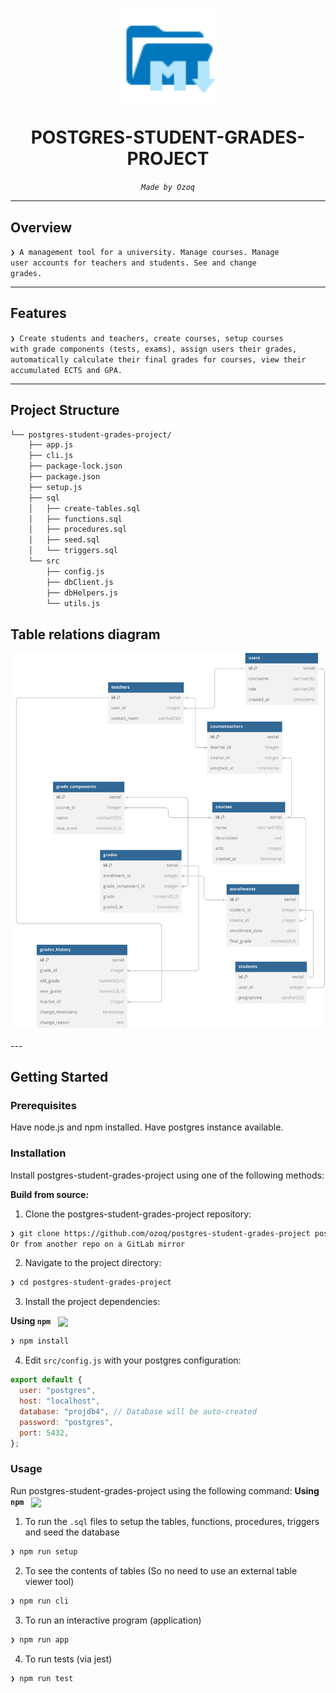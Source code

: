<p align="center">
    <img src="https://raw.githubusercontent.com/PKief/vscode-material-icon-theme/ec559a9f6bfd399b82bb44393651661b08aaf7ba/icons/folder-markdown-open.svg" align="center" width="30%">
</p>
<p align="center"><h1 align="center">POSTGRES-STUDENT-GRADES-PROJECT</h1></p>
<p align="center">
	<em><code>Made by Ozoq</code></em>
</p>

---

## Overview

<code>❯ A management tool for a university. Manage courses. Manage user accounts for teachers and students. See and change grades.</code>

---

## Features

<code>❯ Create students and teachers, create courses, setup courses with grade components (tests, exams),
assign users their grades, automatically calculate their final grades for courses, view their accumulated ECTS and GPA.</code>

---

## Project Structure

```sh
└── postgres-student-grades-project/
    ├── app.js
    ├── cli.js
    ├── package-lock.json
    ├── package.json
    ├── setup.js
    ├── sql
    │   ├── create-tables.sql
    │   ├── functions.sql
    │   ├── procedures.sql
    │   ├── seed.sql
    │   └── triggers.sql
    └── src
        ├── config.js
        ├── dbClient.js
        ├── dbHelpers.js
        └── utils.js
```

## Table relations diagram

<img src="./Diagram.svg">
<br><br>
---

## Getting Started

### Prerequisites

Have node.js and npm installed.
Have postgres instance available.

### Installation

Install postgres-student-grades-project using one of the following methods:

**Build from source:**

1. Clone the postgres-student-grades-project repository:

```sh
❯ git clone https://github.com/ozoq/postgres-student-grades-project postgres-student-grades-project
Or from another repo on a GitLab mirror
```

2. Navigate to the project directory:

```sh
❯ cd postgres-student-grades-project
```

3. Install the project dependencies:

**Using `npm`** &nbsp; [<img align="center" src="https://img.shields.io/badge/npm-CB3837.svg?style={badge_style}&logo=npm&logoColor=white" />](https://www.npmjs.com/)

```sh
❯ npm install
```

4. Edit `src/config.js` with your postgres configuration:

```js
export default {
  user: "postgres",
  host: "localhost",
  database: "projdb4", // Database will be auto-created
  password: "postgres",
  port: 5432,
};
```

### Usage

Run postgres-student-grades-project using the following command:
**Using `npm`** &nbsp; [<img align="center" src="https://img.shields.io/badge/npm-CB3837.svg?style={badge_style}&logo=npm&logoColor=white" />](https://www.npmjs.com/)

1. To run the `.sql` files to setup the tables, functions, procedures, triggers and seed the database

```sh
❯ npm run setup
```

2. To see the contents of tables (So no need to use an external table viewer tool)

```sh
❯ npm run cli
```

3. To run an interactive program (application)

```sh
❯ npm run app
```

4. To run tests (via jest)

```sh
❯ npm run test
```
